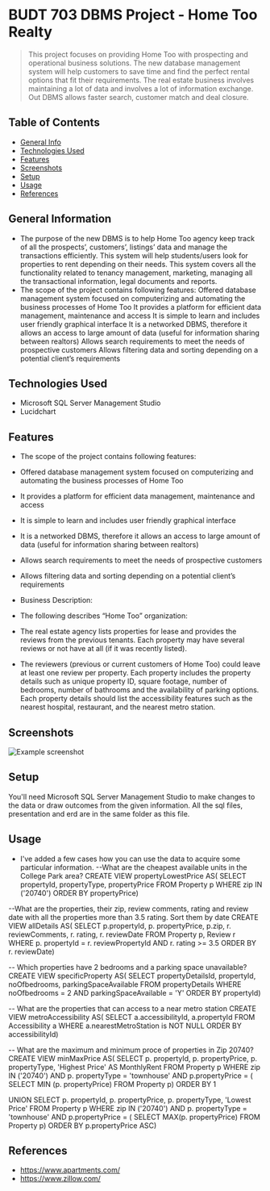 # BUDT 703 DBMS Project - Home Too Realty
> This project focuses on providing Home Too with prospecting and operational business solutions. The new database management system will help customers to save time and find the perfect rental options that fit their requirements. The real estate business involves maintaining a lot of data and involves a lot of information exchange. Out DBMS allows faster search, customer match and deal closure.

## Table of Contents
* [General Info](#general-information)
* [Technologies Used](#technologies-used)
* [Features](#features)
* [Screenshots](#screenshots)
* [Setup](#setup)
* [Usage](#usage)
* [References](#references)




## General Information
- The purpose of the new DBMS is to help Home Too agency keep track of all the prospects’,   customers’, listings’ data and manage the transactions efficiently. This system will help students/users look for properties to rent depending on their needs. This system covers all the functionality related to tenancy management, marketing, managing all the transactional information, legal documents and reports. 
- The scope of the project contains following features:
Offered database management system focused on computerizing and automating the business processes of Home Too
It provides a platform for efficient data management, maintenance and access
It is simple to learn  and includes user friendly graphical interface
It is a networked DBMS, therefore it allows an access to large amount of data (useful for information sharing between realtors)
Allows search requirements to meet the needs of prospective customers
Allows filtering data and sorting depending on a potential client’s requirements




## Technologies Used
- Microsoft SQL Server Management Studio
- Lucidchart


## Features
- The scope of the project contains following features:
- Offered database management system focused on computerizing and automating the business processes of Home Too
- It provides a platform for efficient data management, maintenance and access
- It is simple to learn  and includes user friendly graphical interface
- It is a networked DBMS, therefore it allows an access to large amount of data (useful for information sharing between realtors)
- Allows search requirements to meet the needs of prospective customers
- Allows filtering data and sorting depending on a potential client’s requirements
- Business Description:

- The following describes “Home Too”  organization:

- The real estate agency lists properties for lease and provides the reviews from the previous tenants. Each property may have several reviews or not have at all (if it was recently listed).
- The reviewers (previous or current customers of Home Too) could leave at least one review per property. Each property includes the property details such as unique property ID, square footage, number of bedrooms, number of bathrooms and the availability of parking options. Each property details should list the accessibility features such as the nearest hospital, restaurant, and the nearest metro station.



## Screenshots
![Example screenshot](./img/screenshot.png)
<!-- If you have screenshots you'd like to share, include them here. -->


## Setup
You'll need Microsoft SQL Server Management Studio to make changes to the data or draw outcomes from the given information. All the sql files, presentation and erd are in the same folder as this file. 


## Usage
- I've added a few cases how you can use the data to acquire some particular information.
--What are the cheapest available units in the College Park area?
CREATE VIEW propertyLowestPrice AS(
SELECT propertyId, propertyType, propertyPrice
FROM Property p
WHERE zip IN ('20740')
ORDER BY propertyPrice)

--What are the properties, their zip, review comments, rating and review date
with all the properties more than 3.5 rating. Sort them by date
CREATE VIEW allDetails AS(
SELECT p.propertyId, p. propertyPrice, p.zip, r. reviewComments, r. rating, r. 
reviewDate
FROM Property p, Review r
WHERE p. propertyId = r. reviewPropertyId AND r. rating >= 3.5
ORDER BY r. reviewDate)

-- Which properties have 2 bedrooms and a parking space unavailable?
CREATE VIEW specificProperty AS(
SELECT propertyDetailsId, propertyId, noOfbedrooms, parkingSpaceAvailable
FROM propertyDetails
WHERE noOfbedrooms = 2 AND parkingSpaceAvailable = 'Y'
ORDER BY propertyId)

-- What are the properties that can access to a near metro station
CREATE VIEW metroAccessibility AS(
SELECT a.accessibilityId, a.propertyId
FROM Accessibility a
WHERE a.nearestMetroStation is NOT NULL
ORDER BY accessibilityId)

-- What are the maximum and minimum proce of properties in Zip 20740?
CREATE VIEW minMaxPrice AS(
SELECT p. propertyId, p. propertyPrice, p. propertyType, 'Highest Price' AS MonthlyRent
FROM Property p
WHERE zip IN ('20740') 
	AND  p. propertyType = 'townhouse' 
	AND p.propertyPrice = (
	SELECT MIN (p. propertyPrice)
	FROM Property p)
ORDER BY 1

UNION 
SELECT p. propertyId, p. propertyPrice, p. propertyType, 'Lowest Price' 
FROM Property p
WHERE  zip IN ('20740') 
	AND  p. propertyType = 'townhouse' 
	AND p.propertyPrice = (
	SELECT MAX(p. propertyPrice)
	FROM Property p)
ORDER BY p.propertyPrice ASC)


## References
- https://www.apartments.com/
- https://www.zillow.com/


